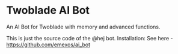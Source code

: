 # Twoblade AI Bot
An AI Bot for Twoblade with memory and advanced functions.

This is just the source code of the @hej bot.
Installation: See here - https://github.com/emexos/ai_bot
